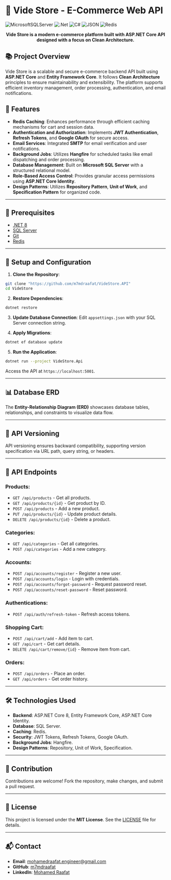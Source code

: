 # 🚀 Vide Store - E-Commerce Web API

![MicrosoftSQLServer](https://img.shields.io/badge/Microsoft%20SQL%20Server-CC2927?style=for-the-badge&logo=microsoft%20sql%20server&logoColor=white)
![.Net](https://img.shields.io/badge/.NET-5C2D91?style=for-the-badge&logo=.net&logoColor=white)
![C#](https://custom-icon-badges.demolab.com/badge/C%23-%23239120.svg?logo=cshrp&style=for-the-badge&logoColor=white)
![JSON](https://img.shields.io/badge/JSON-000?logo=json&style=for-the-badge&logoColor=white)
![Redis](https://img.shields.io/badge/Redis-DC382D?style=for-the-badge&logo=redis&logoColor=white)

<p align="center">
  <b>Vide Store is a modern e-commerce platform built with ASP.NET Core API designed with a focus on Clean Architecture.</b>
</p>

## 📚 Project Overview
Vide Store is a scalable and secure e-commerce backend API built using **ASP.NET Core** and **Entity Framework Core**. It follows **Clean Architecture** principles to ensure maintainability and extensibility. The platform supports efficient inventory management, order processing, authentication, and email notifications.

## 🌟 Features
- **Redis Caching**: Enhances performance through efficient caching mechanisms for cart and session data.
- **Authentication and Authorization**: Implements **JWT Authentication**, **Refresh Tokens**, and **Google OAuth** for secure access.
- **Email Services**: Integrated **SMTP** for email verification and user notifications.
- **Background Jobs**: Utilizes **Hangfire** for scheduled tasks like email dispatching and order processing.
- **Database Management**: Built on **Microsoft SQL Server** with a structured relational model.
- **Role-Based Access Control**: Provides granular access permissions using **ASP.NET Core Identity**.
- **Design Patterns**: Utilizes **Repository Pattern**, **Unit of Work**, and **Specification Pattern** for organized code.

---

## 💎 Prerequisites
- [.NET 8](https://dotnet.microsoft.com/pt-br/)
- [SQL Server](https://www.microsoft.com/en-us/sql-server/sql-server-downloads)
- [Git](https://git-scm.com/)
- [Redis](https://redis.io/)

---

## 🎇 Setup and Configuration

1. **Clone the Repository**:
```bash
git clone "https://github.com/m7mdraafat/VideStore.API"
cd VideStore
```

2. **Restore Dependencies**:
```bash
dotnet restore
```

3. **Update Database Connection**:
Edit `appsettings.json` with your SQL Server connection string.

4. **Apply Migrations**:
```bash
dotnet ef database update
```

5. **Run the Application**:
```bash
dotnet run --project VideStore.Api
```
Access the API at `https://localhost:5001`.

---

## 📊 Database ERD
The **Entity-Relationship Diagram (ERD)** showcases database tables, relationships, and constraints to visualize data flow.

---

## 🔄 API Versioning
API versioning ensures backward compatibility, supporting version specification via URL path, query string, or headers.

---

## 🔌 API Endpoints

### **Products:**
- `GET /api/products` - Get all products.
- `GET /api/products/{id}` - Get product by ID.
- `POST /api/products` - Add a new product.
- `PUT /api/products/{id}` - Update product details.
- `DELETE /api/products/{id}` - Delete a product.

### **Categories:**
- `GET /api/categories` - Get all categories.
- `POST /api/categories` - Add a new category.

### **Accounts:**
- `POST /api/accounts/register` - Register a new user.
- `POST /api/accounts/login` - Login with credentials.
- `POST /api/accounts/forgot-password` - Request password reset.
- `POST /api/accounts/reset-password` - Reset password.

### **Authentications:**
- `POST /api/auth/refresh-token` - Refresh access tokens.

### **Shopping Cart:**
- `POST /api/cart/add` - Add item to cart.
- `GET /api/cart` - Get cart details.
- `DELETE /api/cart/remove/{id}` - Remove item from cart.

### **Orders:**
- `POST /api/orders` - Place an order.
- `GET /api/orders` - Get order history.

---

## 🛠 Technologies Used
- **Backend**: ASP.NET Core 8, Entity Framework Core, ASP.NET Core Identity.
- **Database**: SQL Server.
- **Caching**: Redis.
- **Security**: JWT Tokens, Refresh Tokens, Google OAuth.
- **Background Jobs**: Hangfire.
- **Design Patterns**: Repository, Unit of Work, Specification.

---

## 🤝 Contribution
Contributions are welcome! Fork the repository, make changes, and submit a pull request.

---

## 📜 License
This project is licensed under the **MIT License**. See the [LICENSE](LICENSE) file for details.

---

## 📬 Contact
- **Email**: [mohamedraafat.engineer@gmail.com](mailto:mohamedraafat.engineer@gmail.com)
- **GitHub**: [m7mdraafat](https://github.com/m7mdraafat)
- **LinkedIn**: [Mohamed Raafat](https://www.linkedin.com/in/mohamed-raafat-701290252/)


